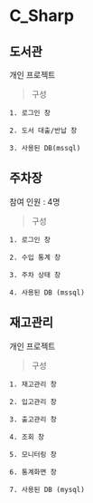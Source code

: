 # C_Sharp
## 도서관
개인 프로젝트
>구성
```
1. 로그인 창

2. 도서 대출/반납 창

3. 사용된 DB(mssql)

```

## 주차장
참여 인원 : 4명
>구성
```
1. 로그인 창

2. 수입 통계 창

3. 주차 상태 창

4. 사용된 DB (mssql)

```

## 재고관리
개인 프로젝트
>구성
```
1. 재고관리 창

2. 입고관리 창

3. 출고관리 창

4. 조회 창

5. 모니터링 창

6. 통계화면 창

7. 사용된 DB (mysql)

```
